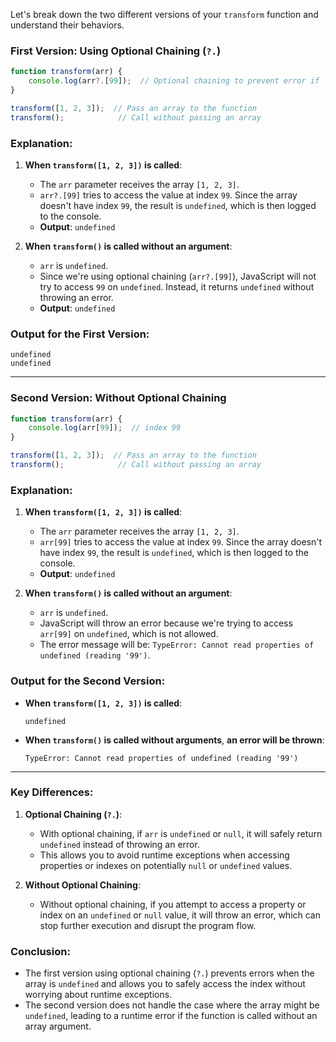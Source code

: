 Let's break down the two different versions of your `transform` function and understand their behaviors.

### First Version: Using Optional Chaining (`?.`)

```javascript
function transform(arr) {
    console.log(arr?.[99]);  // Optional chaining to prevent error if `arr` is undefined or has no index 99
}

transform([1, 2, 3]);  // Pass an array to the function
transform();            // Call without passing an array
```

### Explanation:

1. **When `transform([1, 2, 3])` is called**:
   - The `arr` parameter receives the array `[1, 2, 3]`.
   - `arr?.[99]` tries to access the value at index `99`. Since the array doesn't have index `99`, the result is `undefined`, which is then logged to the console.
   - **Output**: `undefined`

2. **When `transform()` is called without an argument**:
   - `arr` is `undefined`.
   - Since we're using optional chaining (`arr?.[99]`), JavaScript will not try to access `99` on `undefined`. Instead, it returns `undefined` without throwing an error.
   - **Output**: `undefined`

### Output for the First Version:

```
undefined
undefined
```

---

### Second Version: Without Optional Chaining

```javascript
function transform(arr) {
    console.log(arr[99]);  // index 99
}

transform([1, 2, 3]);  // Pass an array to the function
transform();            // Call without passing an array
```

### Explanation:

1. **When `transform([1, 2, 3])` is called**:
   - The `arr` parameter receives the array `[1, 2, 3]`.
   - `arr[99]` tries to access the value at index `99`. Since the array doesn't have index `99`, the result is `undefined`, which is then logged to the console.
   - **Output**: `undefined`

2. **When `transform()` is called without an argument**:
   - `arr` is `undefined`.
   - JavaScript will throw an error because we're trying to access `arr[99]` on `undefined`, which is not allowed.
   - The error message will be: `TypeError: Cannot read properties of undefined (reading '99')`.
   
### Output for the Second Version:

- **When `transform([1, 2, 3])` is called**:
  ```
  undefined
  ```
- **When `transform()` is called without arguments**, **an error will be thrown**:
  ```
  TypeError: Cannot read properties of undefined (reading '99')
  ```

---

### Key Differences:

1. **Optional Chaining (`?.`)**:
   - With optional chaining, if `arr` is `undefined` or `null`, it will safely return `undefined` instead of throwing an error.
   - This allows you to avoid runtime exceptions when accessing properties or indexes on potentially `null` or `undefined` values.

2. **Without Optional Chaining**:
   - Without optional chaining, if you attempt to access a property or index on an `undefined` or `null` value, it will throw an error, which can stop further execution and disrupt the program flow.

### Conclusion:

- The first version using optional chaining (`?.`) prevents errors when the array is `undefined` and allows you to safely access the index without worrying about runtime exceptions.
- The second version does not handle the case where the array might be `undefined`, leading to a runtime error if the function is called without an array argument.